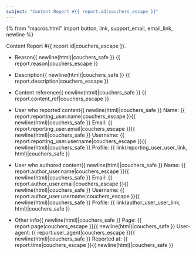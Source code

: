 ```yaml
---
subject: "Content Report #{{ report.id|couchers_escape }}"
---
```


{% from "macros.html" import button, link, support_email, email_link, newline %}

Content Report #{{ report.id|couchers_escape }}.


* Reason{{ newline(html)|couchers_safe }}
{{ report.reason|couchers_escape }}


* Description{{ newline(html)|couchers_safe }}
{{ report.description|couchers_escape }}


* Content reference{{ newline(html)|couchers_safe }}
{{ report.content_ref|couchers_escape }}


* User who reported content{{ newline(html)|couchers_safe }}
Name: {{ report.reporting_user.name|couchers_escape }}{{ newline(html)|couchers_safe }}
Email: {{ report.reporting_user.email|couchers_escape }}{{ newline(html)|couchers_safe }}
Username: {{ report.reporting_user.username|couchers_escape }}{{ newline(html)|couchers_safe }}
Profile: {{ link(reporting_user_user_link, html)|couchers_safe }}


* User who authored content{{ newline(html)|couchers_safe }}
Name: {{ report.author_user.name|couchers_escape }}{{ newline(html)|couchers_safe }}
Email: {{ report.author_user.email|couchers_escape }}{{ newline(html)|couchers_safe }}
Username: {{ report.author_user.username|couchers_escape }}{{ newline(html)|couchers_safe }}
Profile: {{ link(author_user_user_link, html)|couchers_safe }}


* Other info{{ newline(html)|couchers_safe }}
Page: {{ report.page|couchers_escape }}{{ newline(html)|couchers_safe }}
User-agent: {{ report.user_agent|couchers_escape }}{{ newline(html)|couchers_safe }}
Reported at: {{ report.time|couchers_escape }}{{ newline(html)|couchers_safe }}
